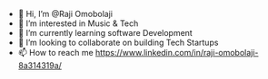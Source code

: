- 👋 Hi, I’m @Raji Omobolaji
- 👀 I’m interested in Music & Tech
- 🌱 I’m currently learning software Development
- 💞️ I’m looking to collaborate on building Tech Startups
- 📫 How to reach me https://www.linkedin.com/in/raji-omobolaji-8a314319a/ 

<!---
Bonjan21/Bonjan21 is a ✨ special ✨ repository because its `README.md` (this file) appears on your GitHub profile.
You can click the Preview link to take a look at your changes.
--->
